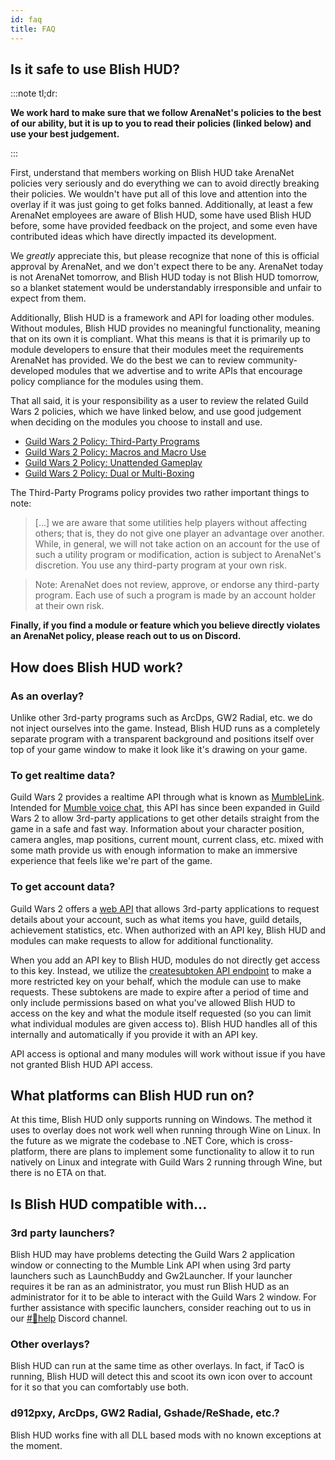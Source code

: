 ```yaml
---
id: faq
title: FAQ
---
```


## Is it safe to use Blish HUD?

:::note tl;dr:

**We work hard to make sure that we follow ArenaNet's policies to the best of our ability, but it is up to you to read their policies (linked below) and use your best judgement.**

:::

First, understand that members working on Blish HUD take ArenaNet policies very seriously and do everything we can to avoid directly breaking their policies.  We wouldn't have put all of this love and attention into the overlay if it was just going to get folks banned.  Additionally, at least a few ArenaNet employees are aware of Blish HUD, some have used Blish HUD before, some have provided feedback on the project, and some even have contributed ideas which have directly impacted its development.

We *greatly* appreciate this, but please recognize that none of this is official approval by ArenaNet, and we don't expect there to be any.  ArenaNet today is not ArenaNet tomorrow, and Blish HUD today is not Blish HUD tomorrow, so a blanket statement would be understandably irresponsible and unfair to expect from them.

Additionally, Blish HUD is a framework and API for loading other modules.  Without modules, Blish HUD provides no meaningful functionality, meaning that on its own it is compliant.  What this means is that it is primarily up to module developers to ensure that their modules meet the requirements ArenaNet has provided.  We do the best we can to review community-developed modules that we advertise and to write APIs that encourage policy compliance for the modules using them.

That all said, it is your responsibility as a user to review the related Guild Wars 2 policies, which we have linked below, and use good judgement when deciding on the modules you choose to install and use.
- [Guild Wars 2 Policy: Third-Party Programs](https://help.guildwars2.com/hc/en-us/articles/360013625034-Policy-Third-Party-Programs)
- [Guild Wars 2 Policy: Macros and Macro Use](https://help.guildwars2.com/hc/en-us/articles/360013762153-Policy-Macros-and-Macro-Use)
- [Guild Wars 2 Policy: Unattended Gameplay](https://help.guildwars2.com/hc/en-us/articles/360014185033-Policy-Unattended-Gameplay)
- [Guild Wars 2 Policy: Dual or Multi-Boxing](https://help.guildwars2.com/hc/en-us/articles/360013658134-Policy-Dual-or-Multi-Boxing)

The Third-Party Programs policy provides two rather important things to note:

> [...] we are aware that some utilities help players without affecting others; that is, they do not give one player an advantage over another. While, in general, we will not take action on an account for the use of such a utility program or modification, action is subject to ArenaNet's discretion. You use any third-party program at your own risk.

> Note: ArenaNet does not review, approve, or endorse any third-party program. Each use of such a program is made by an account holder at their own risk.

**Finally, if you find a module or feature which you believe directly violates an ArenaNet policy, please reach out to us on Discord.**

## How does Blish HUD work?

### As an overlay?

Unlike other 3rd-party programs such as ArcDps, GW2 Radial, etc. we do not inject ourselves into the game.  Instead, Blish HUD runs as a completely separate program with a transparent background and positions itself over top of your game window to make it look like it's drawing on your game.

### To get realtime data?

Guild Wars 2 provides a realtime API through what is known as [MumbleLink](https://wiki.guildwars2.com/wiki/API:MumbleLink).  Intended for [Mumble voice chat](https://www.mumble.info/), this API has since been expanded in Guild Wars 2 to allow 3rd-party applications to get other details straight from the game in a safe and fast way.  Information about your character position, camera angles, map positions, current mount, current class, etc. mixed with some math provide us with enough information to make an immersive experience that feels like we're part of the game.

### To get account data?

Guild Wars 2 offers a [web API](https://wiki.guildwars2.com/wiki/API:Main) that allows 3rd-party applications to request details about your account, such as what items you have, guild details, achievement statistics, etc.  When authorized with an API key, Blish HUD and modules can make requests to allow for additional functionality.

When you add an API key to Blish HUD, modules do not directly get access to this key.  Instead, we utilize the [createsubtoken API endpoint](https://wiki.guildwars2.com/wiki/API:2/createsubtoken) to make a more restricted key on your behalf, which the module can use to make requests.  These subtokens are made to expire after a period of time and only include permissions based on what you've allowed Blish HUD to access on the key and what the module itself requested (so you can limit what individual modules are given access to).  Blish HUD handles all of this internally and automatically if you provide it with an API key.

API access is optional and many modules will work without issue if you have not granted Blish HUD API access.

## What platforms can Blish HUD run on?

At this time, Blish HUD only supports running on Windows.  The method it uses to overlay does not work well when running through Wine on Linux.  In the future as we migrate the codebase to .NET Core, which is cross-platform, there are plans to implement some functionality to allow it to run natively on Linux and integrate with Guild Wars 2 running through Wine, but there is no ETA on that.

## Is Blish HUD compatible with...

### 3rd party launchers?

Blish HUD may have problems detecting the Guild Wars 2 application window or connecting to the Mumble Link API when using 3rd party launchers such as LaunchBuddy and Gw2Launcher.  If your launcher requires it be ran as an administrator, you must run Blish HUD as an administrator for it to be able to interact with the Guild Wars 2 window.  For further assistance with specific launchers, consider reaching out to us in our [#💢help](https://discord.gg/qJdUhdG) Discord channel.

### Other overlays?

Blish HUD can run at the same time as other overlays.  In fact, if TacO is running, Blish HUD will detect this and scoot its own icon over to account for it so that you can comfortably use both.

### d912pxy, ArcDps, GW2 Radial, Gshade/ReShade, etc.?

Blish HUD works fine with all DLL based mods with no known exceptions at the moment.
